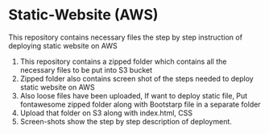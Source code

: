 # Static-Website (AWS)
This repository contains necessary files the step by step instruction of deploying static website on AWS
1) This repository contains a zipped folder which contains all the necessary files to be put into S3 bucket
2) Zipped folder also contains screen shot of the steps needed to deploy static website on AWS
3) Also loose files have been uploaded, If want to deploy static file, Put fontawesome zipped folder along with Bootstarp file in a separate folder
4) Upload that folder on S3 along with index.html, CSS
5) Screen-shots show the step by step description of deployment.
